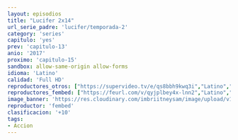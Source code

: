```yaml
---
layout: episodios
title: "Lucifer 2x14"
url_serie_padre: 'lucifer/temporada-2'
category: 'series'
capitulo: 'yes'
prev: 'capitulo-13'
anio: '2017'
proximo: 'capitulo-15'
sandbox: allow-same-origin allow-forms
idioma: 'Latino'
calidad: 'Full HD'
reproductores_otros: ["https://supervideo.tv/e/qs8bbh9kwq3i","Latino","https://movcloud.net/embed/da-E3xZ0T5VZ","Latino"]
reproductores_fembed: ["https://feurl.com/v/qyjplbey4x-lnn2","Latino","https://feurl.com/v/3qv1zgpe2oy","Latino","https://feurl.com/v/8gvz638ppyo","Latino"]
image_banner: 'https://res.cloudinary.com/imbriitneysam/image/upload/v1546476989/punisher-banner-min.jpg'
reproductor: 'fembed'
clasificacion: '+10'
tags:
- Accion
---
```












